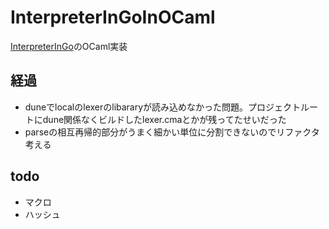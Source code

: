# InterpreterInGoInOCaml

[InterpreterInGo](https://www.oreilly.co.jp/books/9784873118222/)のOCaml実装

## 経過

- duneでlocalのlexerのlibararyが読み込めなかった問題。プロジェクトルートにdune関係なくビルドしたlexer.cmaとかが残ってたせいだった
- parseの相互再帰的部分がうまく細かい単位に分割できないのでリファクタ考える

## todo

- マクロ
- ハッシュ
